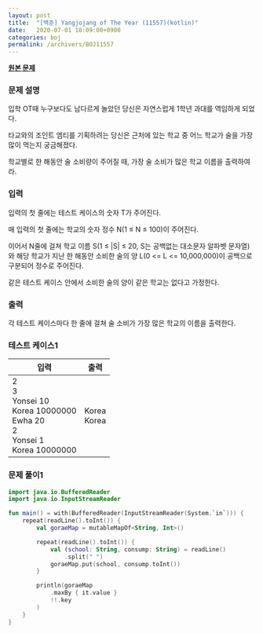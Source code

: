 ```yaml
---
layout: post
title:  "[백준] Yangjojang of The Year (11557)(kotlin)"
date:   2020-07-01 18:09:00+0900
categories: boj
permalink: /archivers/BOJ11557
---
```


**[원본 문제](https://www.acmicpc.net/problem/11557)**

### 문제 설명

입학 OT때 누구보다도 남다르게 놀았던 당신은 자연스럽게 1학년 과대를 역임하게 되었다.

타교와의 조인트 엠티를 기획하려는 당신은 근처에 있는 학교 중 어느 학교가 술을 가장 많이 먹는지 궁금해졌다.

학교별로 한 해동안 술 소비량이 주어질 때, 가장 술 소비가 많은 학교 이름을 출력하여라.

### 입력

입력의 첫 줄에는 테스트 케이스의 숫자 T가 주어진다.

매 입력의 첫 줄에는 학교의 숫자 정수 N(1 ≤ N ≤ 100)이 주어진다.

이어서 N줄에 걸쳐 학교 이름 S(1 ≤ |S| ≤ 20, S는 공백없는 대소문자 알파벳 문자열)와 해당 학교가 지난 한 해동안 소비한 술의 양 L(0 <= L <= 10,000,000)이 공백으로 구분되어 정수로 주어진다.

같은 테스트 케이스 안에서 소비한 술의 양이 같은 학교는 없다고 가정한다.

### 출력

각 테스트 케이스마다 한 줄에 걸쳐 술 소비가 가장 많은 학교의 이름을 출력한다.

### 테스트 케이스1

|입력|출력|
|-----|-----|
|2<br>3<br>Yonsei 10<br>Korea 10000000<br>Ewha 20<br>2<br>Yonsei 1<br>Korea 10000000|Korea<br>Korea|


### 문제 풀이1

```kotlin
import java.io.BufferedReader
import java.io.InputStreamReader

fun main() = with(BufferedReader(InputStreamReader(System.`in`))) {
    repeat(readLine().toInt()) {
        val goraeMap = mutableMapOf<String, Int>()

        repeat(readLine().toInt()) {
            val (school: String, consump: String) = readLine()
                .split(" ")
            goraeMap.put(school, consump.toInt())
        }

        println(goraeMap
            .maxBy { it.value }
            !!.key
        )
    }
}
```
